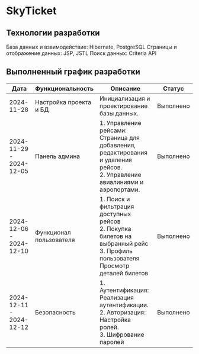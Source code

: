 # SkyTicket

## Технологии разработки
База данных и взаимодействие: Hibernate, PostgreSQL
Страницы и отображение данных: JSP, JSTL
Поиск данных: Criteria API

## Выполненный график разработки

| Дата                    | Функциональность        | Описание                                                                                                                                     | Статус    |
|-------------------------|-------------------------|----------------------------------------------------------------------------------------------------------------------------------------------|-----------|
| 2024-11-28              | Настройка проекта и БД  | Инициализация и проектирование базы данных.                                                                                                  | Выполнено |
| 2024-11-29 - 2024-12-05 | Панель админа           | 1. Управление рейсами: Страница для добавления, редактирования и удаления рейсов.<br> 2. Управление авиалиниями и аэропортами.               | Выполнено |
| 2024-12-06 - 2024-12-10 | Функционал пользователя | 1. Поиск и фильтрация доступных рейсов <br> 2. Покупка билетов на выбранный рейс <br> 3. Профиль пользователя  <br> Просмотр деталей билетов | Выполнено |
| 2024-12-11 - 2024-12-12 | Безопасность            | 1. Аутентификация: Реализация аутентификации.<br> 2. Авторизация: Настройка ролей. <br> 3. Шифрование паролей                                | Выполнено |


